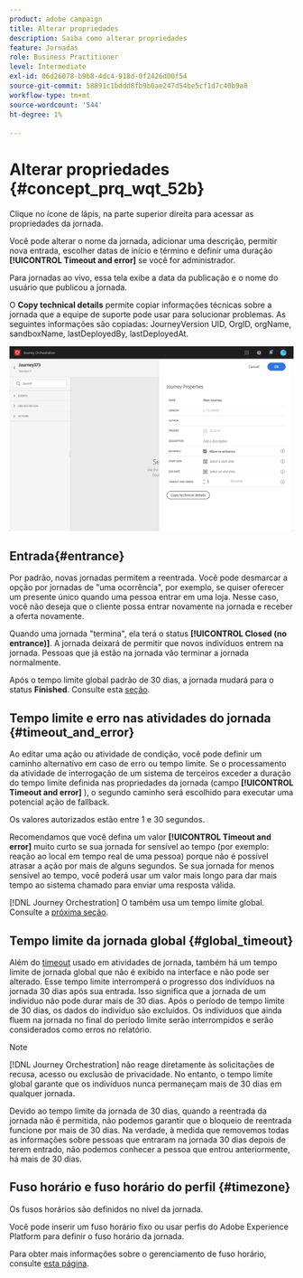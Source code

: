 ```yaml
---
product: adobe campaign
title: Alterar propriedades
description: Saiba como alterar propriedades
feature: Jornadas
role: Business Practitioner
level: Intermediate
exl-id: 06d26078-b9b8-4dc4-918d-0f2426d00f54
source-git-commit: 58891c1bddd8fb9b0ae247d54be5cf1d7c40b9a8
workflow-type: tm+mt
source-wordcount: '544'
ht-degree: 1%

---
```


# Alterar propriedades {#concept_prq_wqt_52b}

Clique no ícone de lápis, na parte superior direita para acessar as propriedades da jornada.

Você pode alterar o nome da jornada, adicionar uma descrição, permitir nova entrada, escolher datas de início e término e definir uma duração **[!UICONTROL Timeout and error]** se você for administrador.

Para jornadas ao vivo, essa tela exibe a data da publicação e o nome do usuário que publicou a jornada.

O **Copy technical details** permite copiar informações técnicas sobre a jornada que a equipe de suporte pode usar para solucionar problemas. As seguintes informações são copiadas: JourneyVersion UID, OrgID, orgName, sandboxName, lastDeployedBy, lastDeployedAt.

![](../assets/journey32.png)

## Entrada{#entrance}

Por padrão, novas jornadas permitem a reentrada. Você pode desmarcar a opção por jornadas de &quot;uma ocorrência&quot;, por exemplo, se quiser oferecer um presente único quando uma pessoa entrar em uma loja. Nesse caso, você não deseja que o cliente possa entrar novamente na jornada e receber a oferta novamente.

Quando uma jornada &quot;termina&quot;, ela terá o status **[!UICONTROL Closed (no entrance)]**. A jornada deixará de permitir que novos indivíduos entrem na jornada. Pessoas que já estão na jornada vão terminar a jornada normalmente.

Após o tempo limite global padrão de 30 dias, a jornada mudará para o status **Finished**. Consulte esta [seção](#global_timeout).

## Tempo limite e erro nas atividades do jornada {#timeout_and_error}

Ao editar uma ação ou atividade de condição, você pode definir um caminho alternativo em caso de erro ou tempo limite. Se o processamento da atividade de interrogação de um sistema de terceiros exceder a duração do tempo limite definida nas propriedades da jornada (campo **[!UICONTROL Timeout and  error]** ), o segundo caminho será escolhido para executar uma potencial ação de fallback.

Os valores autorizados estão entre 1 e 30 segundos.

Recomendamos que você defina um valor **[!UICONTROL Timeout and error]** muito curto se sua jornada for sensível ao tempo (por exemplo: reação ao local em tempo real de uma pessoa) porque não é possível atrasar a ação por mais de alguns segundos. Se sua jornada for menos sensível ao tempo, você poderá usar um valor mais longo para dar mais tempo ao sistema chamado para enviar uma resposta válida.

[!DNL Journey Orchestration] O também usa um tempo limite global. Consulte a [próxima seção](#global_timeout).

## Tempo limite da jornada global {#global_timeout}

Além do [timeout](#timeout_and_error) usado em atividades de jornada, também há um tempo limite de jornada global que não é exibido na interface e não pode ser alterado. Esse tempo limite interromperá o progresso dos indivíduos na jornada 30 dias após sua entrada. Isso significa que a jornada de um indivíduo não pode durar mais de 30 dias. Após o período de tempo limite de 30 dias, os dados do indivíduo são excluídos. Os indivíduos que ainda fluem na jornada no final do período limite serão interrompidos e serão considerados como erros no relatório.

>[!NOTE]
>
>[!DNL Journey Orchestration] não reage diretamente às solicitações de recusa, acesso ou exclusão de privacidade. No entanto, o tempo limite global garante que os indivíduos nunca permaneçam mais de 30 dias em qualquer jornada.

Devido ao tempo limite da jornada de 30 dias, quando a reentrada da jornada não é permitida, não podemos garantir que o bloqueio de reentrada funcione por mais de 30 dias. Na verdade, à medida que removemos todas as informações sobre pessoas que entraram na jornada 30 dias depois de terem entrado, não podemos conhecer a pessoa que entrou anteriormente, há mais de 30 dias.

## Fuso horário e fuso horário do perfil {#timezone}

Os fusos horários são definidos no nível da jornada.

Você pode inserir um fuso horário fixo ou usar perfis do Adobe Experience Platform para definir o fuso horário da jornada.

Para obter mais informações sobre o gerenciamento de fuso horário, consulte [esta página](../building-journeys/timezone-management.md).
